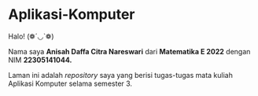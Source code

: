# Aplikasi-Komputer
Halo! (❁´◡`❁)

Nama saya **Anisah Daffa Citra Nareswari** dari **Matematika E 2022** dengan NIM **22305141044.**

Laman ini adalah *repository* saya yang berisi tugas-tugas mata kuliah Aplikasi Komputer selama semester 3.
